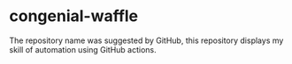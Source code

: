 # congenial-waffle
The repository name was suggested by GitHub, this repository displays my skill of automation using GitHub actions.
